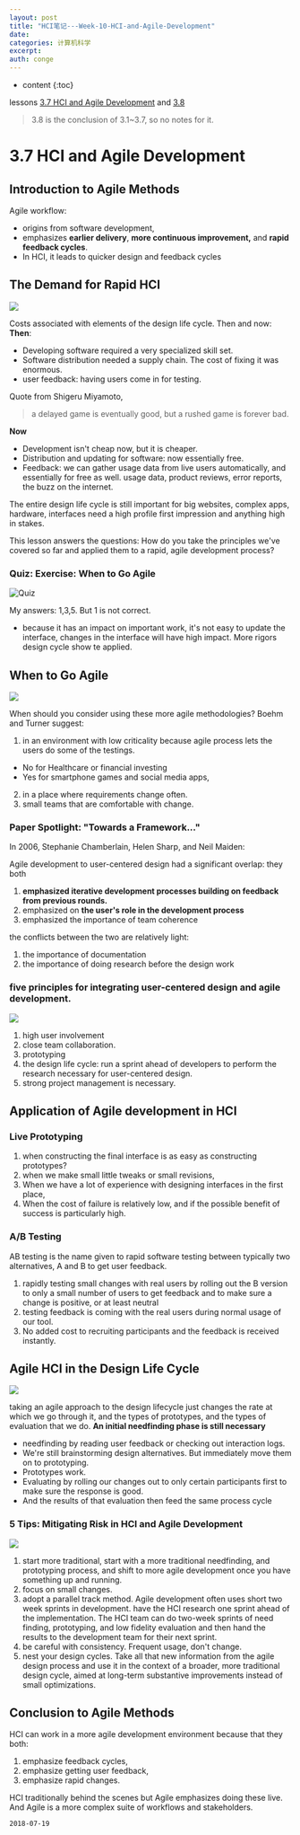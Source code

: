 ```yaml
---
layout: post
title: "HCI笔记---Week-10-HCI-and-Agile-Development"
date:
categories: 计算机科学
excerpt:
auth: conge
---
```

* content
{:toc}

lessons [3.7 HCI and Agile Development](https://classroom.udacity.com/courses/ud400/lessons/9802732148/concepts/last-viewed) and [3.8](https://classroom.udacity.com/courses/ud400/lessons/9836200517/concepts/last-viewed)

> 3.8 is the conclusion of 3.1~3.7, so no notes for it.

# 3.7 HCI and Agile Development

## Introduction to Agile Methods

Agile workflow: 
* origins from software development, 
* emphasizes __earlier delivery__, __more continuous improvement,__ and __rapid feedback cycles__.
* In HCI, it leads to quicker design and feedback cycles

## The Demand for Rapid HCI

![](/assets/images/计算机科学/118382-58e20f37d71d04f6.png)

 Costs associated with elements of the design life cycle. Then and now:
__Then__:
* Developing software required a very specialized skill set. 
* Software distribution needed a supply chain. The cost of fixing it was enormous. 
* user feedback:  having users come in for testing. 

Quote from Shigeru Miyamoto,
> a delayed game is eventually good, but a rushed game is forever bad. 

__Now__
* Development isn't cheap now, but it is cheaper.
* Distribution and updating for software: now essentially free. 
* Feedback: we can gather usage data from live users automatically, and essentially for free as well. usage data, product reviews, error reports, the buzz on the internet.

The entire design life cycle is still important for big websites, complex apps, hardware, interfaces need a high profile first impression and anything high in stakes. 

This lesson answers the questions: How do you take the principles we've covered so far and applied them to a rapid, agile development process?

### Quiz: Exercise: When to Go Agile

![Quiz](/assets/images/计算机科学/118382-6a74ab2e5795eefe.png)

My answers: 1,3,5. But 1 is not correct.
* because it has an impact on important work, it's not easy to update the interface, changes in the interface will have high impact. More rigors design cycle show te applied.

## When to Go Agile

![](/assets/images/计算机科学/118382-d5d45463c9aaf1ab.png)

When should you consider using these more agile methodologies? Boehm and Turner suggest:
1. in an environment with low criticality because agile process lets the users do some of the testings. 
  * No for Healthcare or financial investing 
  * Yes for smartphone games and social media apps, 
2. in a place where requirements change often. 
3. small teams that are comfortable with change. 

### Paper Spotlight: "Towards a Framework..."

In 2006, Stephanie Chamberlain, Helen Sharp, and Neil Maiden:

Agile development to user-centered design had a significant overlap: they both 
1. **emphasized iterative development processes building on feedback from previous rounds.**
2. emphasized on **the user's role in the development process**
3. emphasized the importance of team coherence

the conflicts between the two are relatively light:
1. the importance of documentation 
2. the importance of doing research before the design work

### five principles for integrating user-centered design and agile development. 

![](/assets/images/计算机科学/118382-192b7b3c4d12bc48.png)

1. high user involvement 
2. close team collaboration. 
3. prototyping 
4. the design life cycle: run a sprint ahead of developers to perform the research necessary for user-centered design. 
5. strong project management is necessary.

## Application of Agile development in HCI

### Live Prototyping

1. when constructing the final interface is as easy as constructing prototypes? 
2. when we make small little tweaks or small revisions, 
3. When we have a lot of experience with designing interfaces in the first place,
4. When the cost of failure is relatively low, and if the possible benefit of success is particularly high.

### A/B Testing

AB testing is the name given to rapid software testing between typically two alternatives, A and B to get user feedback.
1. rapidly testing small changes with real users by rolling out the B version to only a small number of users to get feedback and to make sure a change is positive, or at least neutral
2. testing feedback is coming with the real users during normal usage of our tool. 
3. No added cost to recruiting participants and the feedback is received instantly. 

## Agile HCI in the Design Life Cycle
![](/assets/images/计算机科学/118382-fc96dee0763e5026.png)

taking an agile approach to the design lifecycle just changes the rate at which we go through it, and the types of prototypes, and the types of evaluation that we do.  **An initial needfinding phase is still necessary**

* needfinding by reading user feedback or checking out interaction logs. 
* We're still brainstorming design alternatives. But immediately move them on to prototyping. 
* Prototypes work. 
* Evaluating by rolling our changes out to only certain participants first to make sure the response is good. 
* And the results of that evaluation then feed the same process cycle

### 5 Tips: Mitigating Risk in HCI and Agile Development

![](/assets/images/计算机科学/118382-d5dd90deabae7ed7.png)

1. start more traditional, start with a more traditional needfinding, and prototyping process, and shift to more agile development once you have something up and running. 
2. focus on small changes. 
3. adopt a parallel track method. Agile development often uses short two week sprints in development. have the HCI research one sprint ahead of the implementation. The HCI team can do two-week sprints of need finding, prototyping, and low fidelity evaluation and then hand the results to the development team for their next sprint. 
4. be careful with consistency. Frequent usage, don't change.
5. nest your design cycles. Take all that new information from the agile design process and use it in the context of a broader, more traditional design cycle, aimed at long-term substantive improvements instead of small optimizations.

## Conclusion to Agile Methods

HCI can work in a more agile development environment because that  they both:
1. emphasize feedback cycles, 
2. emphasize getting user feedback, 
3. emphasize rapid changes. 

HCI traditionally behind the scenes but  Agile emphasizes doing these live.  And Agile is a more complex suite of workflows and stakeholders.

```
2018-07-19
```
